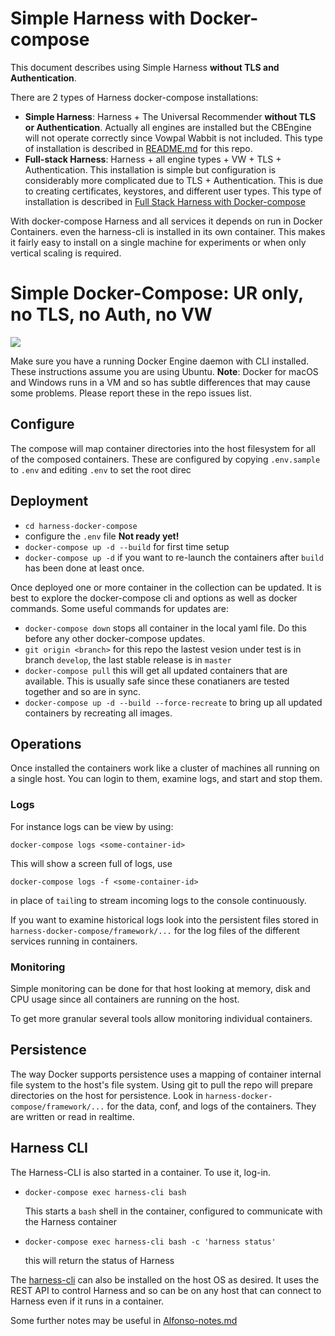 # Simple Harness with Docker-compose

This document describes using Simple Harness **without TLS and Authentication**.

There are 2 types of Harness docker-compose installations:

 - **Simple Harness**: Harness + The Universal Recommender **without TLS or Authentication**. Actually all engines are installed but the CBEngine will not operate correctly since Vowpal Wabbit is not included. This type of installation is described in [README.md](https://github.com/actionml/harness-docker-compose/blob/master/README.md) for this repo.
 - **Full-stack Harness**: Harness + all engine types + VW + TLS + Authentication. This installation is simple but configuration is considerably more complicated due to TLS + Authentication. This is due to creating certificates, keystores, and different user types. This type of installation is described in [Full Stack Harness with Docker-compose](https://github.com/actionml/harness-full-docker-compose/blob/master/README.md)

With docker-compose Harness and all services it depends on run in Docker Containers. even the harness-cli is installed in its own container. This makes it fairly easy to install on a single machine for experiments or when only vertical scaling is required.

# Simple Docker-Compose: UR only, no TLS, no Auth, no VW

![](https://docs.google.com/drawings/d/e/2PACX-1vRja3fTemDMe_0AA8DMMX5fkU-TrI9uTKXJYQJY2-WMyspTjdRVdGGwtcD_wpgvCmh4snFblZC7dhdr/pub?w=1193&h=758)

Make sure you have a running Docker Engine daemon with CLI installed. These instructions assume you are using Ubuntu. **Note**: Docker for macOS and Windows runs in a VM and so has subtle differences that may cause some problems. Please report these in the repo issues list.

## Configure

The compose will map container directories into the host filesystem for all of the composed containers. These are configured by copying `.env.sample` to `.env` and editing `.env` to set the root direc

## Deployment

 - `cd harness-docker-compose`
 - configure the `.env` file **Not ready yet!**
 - `docker-compose up -d --build` for first time setup
 - `docker-compose up -d` if you want to re-launch the containers after `build` has been done at least once.

Once deployed one or more container in the collection can be updated. It is best to explore the docker-compose cli and options as well as docker commands. Some useful commands for updates are:
 
 - `docker-compose down` stops all container in the local yaml file. Do this before any other docker-compose updates.
 - `git origin <branch>` for this repo the lastest vesion under test is in branch `develop`, the last stable release is in `master`
 - `docker-compose pull` this will get all updated containers that are available. This is usually safe since these conatianers are tested together and so are in sync.
 - `docker-compose up -d --build --force-recreate` to bring up all updated containers by recreating all images.

## Operations

Once installed the containers work like a cluster of machines all running on a single host. You can login to them, examine logs, and start and stop them.

### Logs

For instance logs can be view by using:

    docker-compose logs <some-container-id>
    
This will show a screen full of logs, use

    docker-compose logs -f <some-container-id>
    
in place of `tail`ing to stream incoming logs to the console continuously.

If you want to examine historical logs look into the persistent files stored in `harness-docker-compose/framework/...` for the log files of the different services running in containers. 

### Monitoring
   
Simple monitoring can be done for that host looking at memory, disk and CPU usage since all containers are running on the host.

To get more granular several tools allow monitoring individual containers.

## Persistence

The way Docker supports persistence uses a mapping of container internal file system to the host's file system. Using git to pull the repo will prepare directories on the host for persistence. Look in `harness-docker-compose/framework/...` for the data, conf, and logs of the containers. They are written or read in realtime.

## Harness CLI

The Harness-CLI is also started in a container. To use it, log-in.

 - `docker-compose exec harness-cli bash`

    This starts a `bash` shell in the container, configured to communicate with the Harness container
    
 - `docker-compose exec harness-cli bash -c 'harness status'`

    this will return the status of Harness

The [harness-cli](https://github.com/actionml/harness-cli) can also be installed on the host OS as desired. It uses the REST API to control Harness and so can be on any host that can connect to Harness even if it runs in a container.

Some further notes may be useful in [Alfonso-notes.md](Alfonso-notes.md)